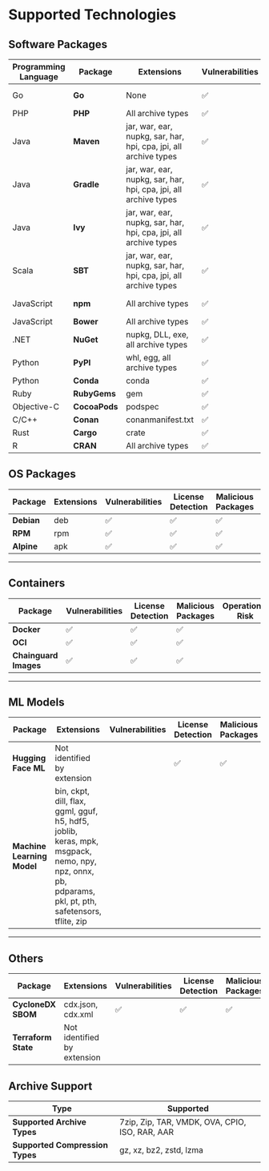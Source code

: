 # Supported Technologies



## Software Packages

<table data-full-width="true"><thead><tr><th width="119">Programming Language</th><th width="122">Package</th><th width="179">Extensions</th><th width="140">Vulnerabilities</th><th width="169">License Detection</th><th>Malicious Packages</th><th width="97">Operational Risk</th><th>Dependencies</th></tr></thead><tbody><tr><td>Go</td><td><strong>Go</strong></td><td>None</td><td><span data-gb-custom-inline data-tag="emoji" data-code="2705">✅</span></td><td><span data-gb-custom-inline data-tag="emoji" data-code="2705">✅</span></td><td><span data-gb-custom-inline data-tag="emoji" data-code="2705">✅</span></td><td></td><td>Containers Only</td></tr><tr><td>PHP</td><td><strong>PHP</strong></td><td>All archive types</td><td><span data-gb-custom-inline data-tag="emoji" data-code="2705">✅</span></td><td><span data-gb-custom-inline data-tag="emoji" data-code="2705">✅</span></td><td><span data-gb-custom-inline data-tag="emoji" data-code="2705">✅</span></td><td></td><td></td></tr><tr><td>Java</td><td><strong>Maven</strong></td><td>jar, war, ear, nupkg, sar, har, hpi, cpa, jpi, all archive types</td><td><span data-gb-custom-inline data-tag="emoji" data-code="2705">✅</span></td><td><span data-gb-custom-inline data-tag="emoji" data-code="2705">✅</span></td><td><span data-gb-custom-inline data-tag="emoji" data-code="2705">✅</span></td><td><span data-gb-custom-inline data-tag="emoji" data-code="2705">✅</span></td><td>Containers Only</td></tr><tr><td>Java</td><td><strong>Gradle</strong></td><td>jar, war, ear, nupkg, sar, har, hpi, cpa, jpi, all archive types</td><td><span data-gb-custom-inline data-tag="emoji" data-code="2705">✅</span></td><td><span data-gb-custom-inline data-tag="emoji" data-code="2705">✅</span></td><td><span data-gb-custom-inline data-tag="emoji" data-code="2705">✅</span></td><td></td><td></td></tr><tr><td>Java</td><td><strong>Ivy</strong></td><td>jar, war, ear, nupkg, sar, har, hpi, cpa, jpi, all archive types</td><td><span data-gb-custom-inline data-tag="emoji" data-code="2705">✅</span></td><td><span data-gb-custom-inline data-tag="emoji" data-code="2705">✅</span></td><td><span data-gb-custom-inline data-tag="emoji" data-code="2705">✅</span></td><td></td><td></td></tr><tr><td>Scala</td><td><strong>SBT</strong></td><td>jar, war, ear, nupkg, sar, har, hpi, cpa, jpi, all archive types</td><td><span data-gb-custom-inline data-tag="emoji" data-code="2705">✅</span></td><td><span data-gb-custom-inline data-tag="emoji" data-code="2705">✅</span></td><td><span data-gb-custom-inline data-tag="emoji" data-code="2705">✅</span></td><td></td><td></td></tr><tr><td>JavaScript</td><td><strong>npm</strong></td><td>All archive types</td><td><span data-gb-custom-inline data-tag="emoji" data-code="2705">✅</span></td><td><span data-gb-custom-inline data-tag="emoji" data-code="2705">✅</span></td><td><span data-gb-custom-inline data-tag="emoji" data-code="2705">✅</span></td><td><span data-gb-custom-inline data-tag="emoji" data-code="2705">✅</span></td><td>Containers Only</td></tr><tr><td>JavaScript</td><td><strong>Bower</strong></td><td>All archive types</td><td><span data-gb-custom-inline data-tag="emoji" data-code="2705">✅</span></td><td><span data-gb-custom-inline data-tag="emoji" data-code="2705">✅</span></td><td><span data-gb-custom-inline data-tag="emoji" data-code="2705">✅</span></td><td></td><td></td></tr><tr><td>.NET</td><td><strong>NuGet</strong></td><td>nupkg, DLL, exe, all archive types</td><td><span data-gb-custom-inline data-tag="emoji" data-code="2705">✅</span></td><td><span data-gb-custom-inline data-tag="emoji" data-code="2705">✅</span></td><td><span data-gb-custom-inline data-tag="emoji" data-code="2705">✅</span></td><td></td><td></td></tr><tr><td>Python</td><td><strong>PyPI</strong></td><td>whl, egg, all archive types</td><td><span data-gb-custom-inline data-tag="emoji" data-code="2705">✅</span></td><td><span data-gb-custom-inline data-tag="emoji" data-code="2705">✅</span></td><td><span data-gb-custom-inline data-tag="emoji" data-code="2705">✅</span></td><td></td><td>Containers Only</td></tr><tr><td>Python</td><td><strong>Conda</strong></td><td>conda</td><td><span data-gb-custom-inline data-tag="emoji" data-code="2705">✅</span></td><td><span data-gb-custom-inline data-tag="emoji" data-code="2705">✅</span></td><td><span data-gb-custom-inline data-tag="emoji" data-code="2705">✅</span></td><td></td><td></td></tr><tr><td>Ruby</td><td><strong>RubyGems</strong></td><td>gem</td><td><span data-gb-custom-inline data-tag="emoji" data-code="2705">✅</span></td><td><span data-gb-custom-inline data-tag="emoji" data-code="2705">✅</span></td><td><span data-gb-custom-inline data-tag="emoji" data-code="2705">✅</span></td><td></td><td></td></tr><tr><td>Objective-C</td><td><strong>CocoaPods</strong></td><td>podspec</td><td><span data-gb-custom-inline data-tag="emoji" data-code="2705">✅</span></td><td><span data-gb-custom-inline data-tag="emoji" data-code="2705">✅</span></td><td></td><td></td><td></td></tr><tr><td>C/C++</td><td><strong>Conan</strong></td><td>conanmanifest.txt</td><td><span data-gb-custom-inline data-tag="emoji" data-code="2705">✅</span></td><td><span data-gb-custom-inline data-tag="emoji" data-code="2705">✅</span></td><td><span data-gb-custom-inline data-tag="emoji" data-code="2705">✅</span></td><td></td><td></td></tr><tr><td>Rust</td><td><strong>Cargo</strong></td><td>crate</td><td><span data-gb-custom-inline data-tag="emoji" data-code="2705">✅</span></td><td><span data-gb-custom-inline data-tag="emoji" data-code="2705">✅</span></td><td><span data-gb-custom-inline data-tag="emoji" data-code="2705">✅</span></td><td></td><td></td></tr><tr><td>R</td><td><strong>CRAN</strong></td><td>All archive types</td><td><span data-gb-custom-inline data-tag="emoji" data-code="2705">✅</span></td><td><span data-gb-custom-inline data-tag="emoji" data-code="2705">✅</span></td><td><span data-gb-custom-inline data-tag="emoji" data-code="2705">✅</span></td><td></td><td></td></tr></tbody></table>

## OS Packages

<table data-full-width="true"><thead><tr><th>Package</th><th>Extensions</th><th>Vulnerabilities</th><th>License Detection</th><th>Malicious Packages</th><th>Operational Risk</th></tr></thead><tbody><tr><td><strong>Debian</strong></td><td>deb</td><td><span data-gb-custom-inline data-tag="emoji" data-code="2705">✅</span></td><td><span data-gb-custom-inline data-tag="emoji" data-code="2705">✅</span></td><td><span data-gb-custom-inline data-tag="emoji" data-code="2705">✅</span></td><td></td></tr><tr><td><strong>RPM</strong></td><td>rpm</td><td><span data-gb-custom-inline data-tag="emoji" data-code="2705">✅</span></td><td><span data-gb-custom-inline data-tag="emoji" data-code="2705">✅</span></td><td><span data-gb-custom-inline data-tag="emoji" data-code="2705">✅</span></td><td></td></tr><tr><td><strong>Alpine</strong></td><td>apk</td><td><span data-gb-custom-inline data-tag="emoji" data-code="2705">✅</span></td><td><span data-gb-custom-inline data-tag="emoji" data-code="2705">✅</span></td><td><span data-gb-custom-inline data-tag="emoji" data-code="2705">✅</span></td><td></td></tr></tbody></table>

***

## Containers

<table data-full-width="true"><thead><tr><th>Package</th><th>Vulnerabilities</th><th>License Detection</th><th>Malicious Packages</th><th>Operational Risk</th></tr></thead><tbody><tr><td><strong>Docker</strong></td><td><span data-gb-custom-inline data-tag="emoji" data-code="2705">✅</span></td><td><span data-gb-custom-inline data-tag="emoji" data-code="2705">✅</span></td><td><span data-gb-custom-inline data-tag="emoji" data-code="2705">✅</span></td><td></td></tr><tr><td><strong>OCI</strong></td><td><span data-gb-custom-inline data-tag="emoji" data-code="2705">✅</span></td><td><span data-gb-custom-inline data-tag="emoji" data-code="2705">✅</span></td><td><span data-gb-custom-inline data-tag="emoji" data-code="2705">✅</span></td><td></td></tr><tr><td><strong>Chainguard Images</strong></td><td><span data-gb-custom-inline data-tag="emoji" data-code="2705">✅</span></td><td><span data-gb-custom-inline data-tag="emoji" data-code="2705">✅</span></td><td><span data-gb-custom-inline data-tag="emoji" data-code="2705">✅</span></td><td></td></tr></tbody></table>

***

## ML Models

<table data-full-width="true"><thead><tr><th>Package</th><th>Extensions</th><th>Vulnerabilities</th><th>License Detection</th><th>Malicious Packages</th><th>Operational Risk</th></tr></thead><tbody><tr><td><strong>Hugging Face ML</strong></td><td>Not identified by extension</td><td></td><td><span data-gb-custom-inline data-tag="emoji" data-code="2705">✅</span></td><td><span data-gb-custom-inline data-tag="emoji" data-code="2705">✅</span></td><td></td></tr><tr><td><strong>Machine Learning Model</strong></td><td>bin, ckpt, dill, flax, ggml, gguf, h5, hdf5, joblib, keras, mpk, msgpack, nemo, npy, npz, onnx, pb, pdparams, pkl, pt, pth, safetensors, tflite, zip</td><td></td><td></td><td></td><td><span data-gb-custom-inline data-tag="emoji" data-code="2705">✅</span></td></tr></tbody></table>

***

## Others

<table data-full-width="true"><thead><tr><th>Package</th><th>Extensions</th><th>Vulnerabilities</th><th>License Detection</th><th>Malicious Packages</th><th>Operational Risk</th><th>Dependencies</th></tr></thead><tbody><tr><td><strong>CycloneDX SBOM</strong></td><td>cdx.json, cdx.xml</td><td><span data-gb-custom-inline data-tag="emoji" data-code="2705">✅</span></td><td><span data-gb-custom-inline data-tag="emoji" data-code="2705">✅</span></td><td><span data-gb-custom-inline data-tag="emoji" data-code="2705">✅</span></td><td></td><td><span data-gb-custom-inline data-tag="emoji" data-code="2705">✅</span></td></tr><tr><td><strong>Terraform State</strong></td><td>Not identified by extension</td><td></td><td></td><td></td><td></td><td></td></tr></tbody></table>

## Archive Support

| Type                            | Supported                                      |
| ------------------------------- | ---------------------------------------------- |
| **Supported Archive Types**     | 7zip, Zip, TAR, VMDK, OVA, CPIO, ISO, RAR, AAR |
| **Supported Compression Types** | gz, xz, bz2, zstd, lzma                        |
